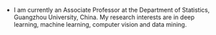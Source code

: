 * I am currently an Associate Professor at the Department of Statistics, Guangzhou University, China. My research interests are in deep learning, machine learning, computer vision and data mining.
